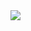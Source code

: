 <a href="https://github.com/tbrand">
<img src="https://github-readme-stats.vercel.app/api?username=tbrand&count_private=true&show_icons=true&theme=nightowl&line_height=27&bg_color=1e2145" align="center">
</a>
<!--
**tbrand/tbrand** is a ✨ _special_ ✨ repository because its `README.md` (this file) appears on your GitHub profile.

Here are some ideas to get you started:

- 🔭 I’m currently working on ...
- 🌱 I’m currently learning ...
- 👯 I’m looking to collaborate on ...
- 🤔 I’m looking for help with ...
- 💬 Ask me about ...
- 📫 How to reach me: ...
- 😄 Pronouns: ...
- ⚡ Fun fact: ...
-->
